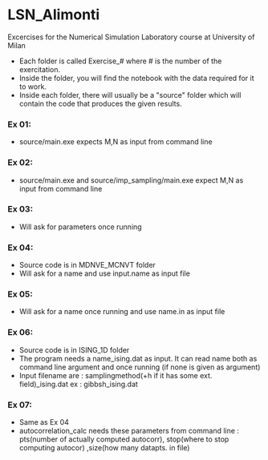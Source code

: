# LSN_Alimonti
Excercises for the Numerical Simulation Laboratory course at University of Milan

 - Each folder is called Exercise_# where # is the number of the exercitation.
 - Inside the folder, you will find the notebook with the data required for it to work.
 - Inside each folder, there will usually be a "source" folder which will contain the code that produces the given results.

### Ex 01:
  - source/main.exe expects M,N as input from command line
### Ex 02:
  - source/main.exe and source/imp_sampling/main.exe expect M,N as input from command line
### Ex 03:
  - Will ask for parameters once running
### Ex 04:
  - Source code is in MDNVE_MCNVT folder
  - Will ask for a name and use input.name as input file
### Ex 05:
  - Will ask for a name once running and use name.in as input file
### Ex 06:
  - Source code is in ISING_1D folder
  - The program needs a name_ising.dat as input. It can read name both as command line argument and once running (if none is given as argument)
  - Input filename are : samplingmethod(+h if it has some ext. field)\_ising.dat ex : gibbsh_ising.dat
### Ex 07:
  - Same as Ex 04
  - autocorrelation_calc needs these parameters from command line :   pts(number of actually computed autocorr), stop(where to stop computing autocor) ,size(how many datapts. in file)
